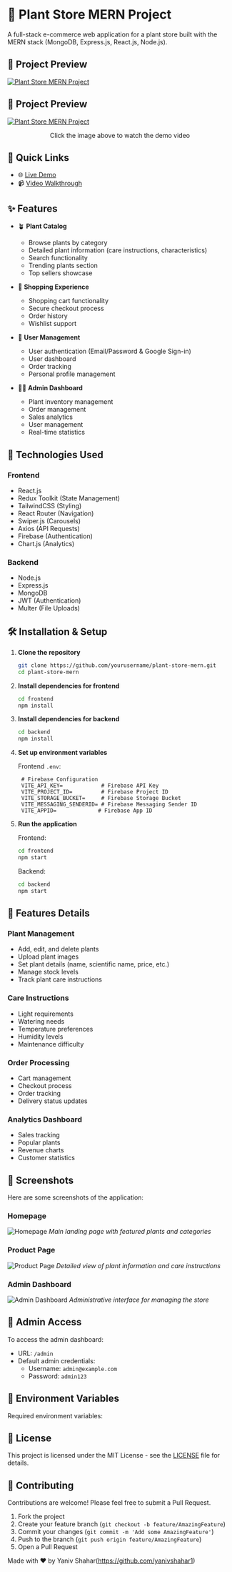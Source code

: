 # 🌿 Plant Store MERN Project

A full-stack e-commerce web application for a plant store built with the MERN stack (MongoDB, Express.js, React.js, Node.js).

## 🎥 Project Preview

[![Plant Store MERN Project](https://img.youtube.com/vi/__J_0LBf-cc/maxresdefault.jpg)](https://youtu.be/__J_0LBf-cc)

## 🎥 Project Preview
[![Plant Store MERN Project](https://img.youtube.com/vi/__J_0LBf-cc/maxresdefault.jpg)](https://youtu.be/__J_0LBf-cc)
<p align="center">Click the image above to watch the demo video</p>

## 🔗 Quick Links
- 🌐 [Live Demo](https://plant-store-frontend.vercel.app/)
- 📹 [Video Walkthrough](https://youtu.be/__J_0LBf-cc)


## ✨ Features

- 🪴 **Plant Catalog**
  - Browse plants by category
  - Detailed plant information (care instructions, characteristics)
  - Search functionality
  - Trending plants section
  - Top sellers showcase

- 🛒 **Shopping Experience**
  - Shopping cart functionality
  - Secure checkout process
  - Order history
  - Wishlist support

- 👤 **User Management**
  - User authentication (Email/Password & Google Sign-in)
  - User dashboard
  - Order tracking
  - Personal profile management

- 👨‍💼 **Admin Dashboard**
  - Plant inventory management
  - Order management
  - Sales analytics
  - User management
  - Real-time statistics

## 🚀 Technologies Used

### Frontend
- React.js
- Redux Toolkit (State Management)
- TailwindCSS (Styling)
- React Router (Navigation)
- Swiper.js (Carousels)
- Axios (API Requests)
- Firebase (Authentication)
- Chart.js (Analytics)

### Backend
- Node.js
- Express.js
- MongoDB
- JWT (Authentication)
- Multer (File Uploads)

## 🛠️ Installation & Setup

1. **Clone the repository**
   ```bash
   git clone https://github.com/yourusername/plant-store-mern.git
   cd plant-store-mern
   ```

2. **Install dependencies for frontend**
   ```bash
   cd frontend
   npm install
   ```

3. **Install dependencies for backend**
   ```bash
   cd backend
   npm install
   ```

4. **Set up environment variables**
   
   Frontend `.env`:
   ```env
    # Firebase Configuration
    VITE_API_KEY=            # Firebase API Key
    VITE_PROJECT_ID=         # Firebase Project ID
    VITE_STORAGE_BUCKET=     # Firebase Storage Bucket
    VITE_MESSAGING_SENDERID= # Firebase Messaging Sender ID
    VITE_APPID=             # Firebase App ID
    ```


5. **Run the application**

   Frontend:
   ```bash
   cd frontend
   npm start
   ```

   Backend:
   ```bash
   cd backend
   npm start
   ```

## 🌱 Features Details

### Plant Management
- Add, edit, and delete plants
- Upload plant images
- Set plant details (name, scientific name, price, etc.)
- Manage stock levels
- Track plant care instructions

### Care Instructions
- Light requirements
- Watering needs
- Temperature preferences
- Humidity levels
- Maintenance difficulty

### Order Processing
- Cart management
- Checkout process
- Order tracking
- Delivery status updates

### Analytics Dashboard
- Sales tracking
- Popular plants
- Revenue charts
- Customer statistics

## 📱 Screenshots

Here are some screenshots of the application:

### Homepage
![Homepage](path-to-homepage-screenshot.jpg)
*Main landing page with featured plants and categories*

### Product Page
![Product Page](path-to-product-screenshot.jpg)
*Detailed view of plant information and care instructions*

### Admin Dashboard
![Admin Dashboard](path-to-admin-screenshot.jpg)
*Administrative interface for managing the store*

## 🔑 Admin Access

To access the admin dashboard:
- URL: `/admin`
- Default admin credentials:
  - Username: `admin@example.com`
  - Password: `admin123`

## 🔧 Environment Variables

Required environment variables:


## 📄 License

This project is licensed under the MIT License - see the [LICENSE](LICENSE) file for details.

## 👥 Contributing

Contributions are welcome! Please feel free to submit a Pull Request.

1. Fork the project
2. Create your feature branch (`git checkout -b feature/AmazingFeature`)
3. Commit your changes (`git commit -m 'Add some AmazingFeature'`)
4. Push to the branch (`git push origin feature/AmazingFeature`)
5. Open a Pull Request


Made with ❤️ by Yaniv Shahar(https://github.com/yanivshahar1)